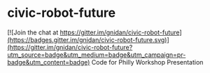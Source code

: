 # civic-robot-future

[![Join the chat at https://gitter.im/gnidan/civic-robot-future](https://badges.gitter.im/gnidan/civic-robot-future.svg)](https://gitter.im/gnidan/civic-robot-future?utm_source=badge&utm_medium=badge&utm_campaign=pr-badge&utm_content=badge)
Code for Philly Workshop Presentation
